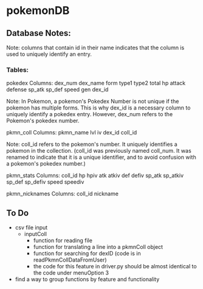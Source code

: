 # pokemonDB


## Database Notes:

Note: columns that contain id in their name indicates that the column is used to uniquely identify an entry.

### Tables:
pokedex
Columns:
dex_num
dex_name
form
type1
type2
total
hp
attack
defense
sp_atk
sp_def
speed
gen
dex_id

Note: In Pokemon, a pokemon's Pokedex Number is not unique if the pokemon has multiple forms. This is why dex_id is a necessary column to uniquely identify a pokedex entry. However, dex_num refers to the Pokemon's pokedex number.


pkmn_coll
Columns:
pkmn_name
lvl
iv
dex_id
coll_id

Note: coll_id refers to the pokemon's number. It uniquely identifies a pokemon in the collection.
(coll_id was previously named coll_num. It was renamed to indicate that it is a unique identifier, and to avoid confusion with a pokemon's pokedex number.)


pkmn_stats
Columns:
coll_id
hp
hpiv
atk
atkiv
def
defiv
sp_atk
sp_atkiv
sp_def
sp_defiv
speed
speediv


pkmn_nicknames
Columns:
coll_id
nickname

## To Do

- csv file input
  - inputColl
    - function for reading file
    - function for translating a line into a pkmnColl object
    - function for searching for dexID (code is in readPkmnCollDataFromUser)
    - the code for this feature in driver.py should be almost identical to the code under menuOption 3
- find a way to group functions by feature and functionality